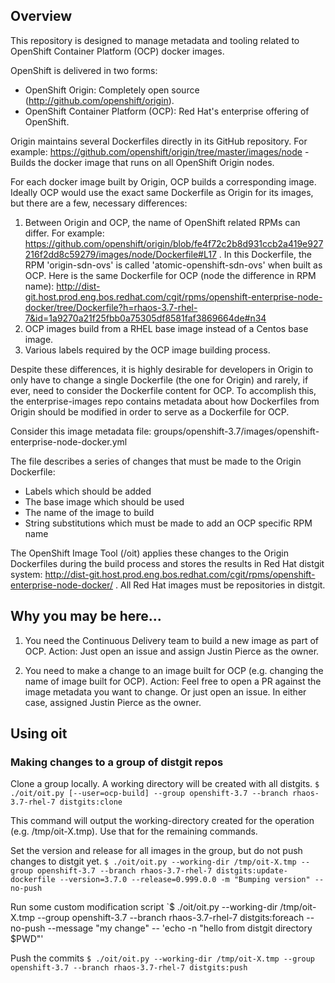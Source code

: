 
## Overview

This repository is designed to manage metadata and tooling related to OpenShift Container Platform (OCP) docker images.

OpenShift is delivered in two forms:
- OpenShift Origin: Completely open source (http://github.com/openshift/origin).
- OpenShift Container Platform (OCP): Red Hat's enterprise offering of OpenShift.

Origin maintains several Dockerfiles directly in its GitHub repository. For example:
https://github.com/openshift/origin/tree/master/images/node - Builds the docker image that runs on all OpenShift Origin nodes.

For each docker image built by Origin, OCP builds a corresponding image. Ideally OCP would use the exact same Dockerfile
as Origin for its images, but there are a few, necessary differences:

1. Between Origin and OCP, the name of OpenShift related RPMs can differ.
For example: https://github.com/openshift/origin/blob/fe4f72c2b8d931ccb2a419e927216f2dd8c59279/images/node/Dockerfile#L17 .
In this Dockerfile, the RPM 'origin-sdn-ovs' is called 'atomic-openshift-sdn-ovs' when built as OCP. Here is the same
Dockerfile for OCP (node the difference in RPM name):
http://dist-git.host.prod.eng.bos.redhat.com/cgit/rpms/openshift-enterprise-node-docker/tree/Dockerfile?h=rhaos-3.7-rhel-7&id=1a9270a21f25fbb0a75305df8581faf3869664de#n34
2. OCP images build from a RHEL base image instead of a Centos base image.
3. Various labels required by the OCP image building process.

Despite these differences, it is highly desirable for developers in Origin to only have to change a single Dockerfile
(the one for Origin) and rarely, if ever, need to consider the Dockerfile content for OCP. To accomplish this,
the enterprise-images repo contains metadata about how Dockerfiles from Origin should be modified in order to serve
as a Dockerfile for OCP.

Consider this image metadata file:
groups/openshift-3.7/images/openshift-enterprise-node-docker.yml

The file describes a series of changes that must be made to the Origin Dockerfile:
- Labels which should be added
- The base image which should be used
- The name of the image to build
- String substitutions which must be made to add an OCP specific RPM name

The OpenShift Image Tool (/oit) applies these changes to the Origin Dockerfiles during the build process and
stores the results in Red Hat distgit system: http://dist-git.host.prod.eng.bos.redhat.com/cgit/rpms/openshift-enterprise-node-docker/ .
All Red Hat images must be repositories in distgit.

## Why you may be here...

1. You need the Continuous Delivery team to build a new image as part of OCP.
Action: Just open an issue and assign Justin Pierce as the owner.

2. You need to make a change to an image built for OCP (e.g. changing the name of image built for OCP).
Action: Feel free to open a PR against the image metadata you want to change. Or just open an issue. In either case,
assigned Justin Pierce as the owner.


## Using oit

### Making changes to a group of distgit repos

Clone a group locally. A working directory will be created with all distgits.
`$ ./oit/oit.py [--user=ocp-build] --group openshift-3.7 --branch rhaos-3.7-rhel-7 distgits:clone`

This command will output the working-directory created for the operation (e.g. /tmp/oit-X.tmp).
Use that for the remaining commands.

Set the version and release for all images in the group, but do not push changes to distgit yet.
`$ ./oit/oit.py --working-dir /tmp/oit-X.tmp --group openshift-3.7 --branch rhaos-3.7-rhel-7 distgits:update-dockerfile --version=3.7.0 --release=0.999.0.0 -m "Bumping version" --no-push`

Run some custom modification script
`$ ./oit/oit.py --working-dir /tmp/oit-X.tmp --group openshift-3.7 --branch rhaos-3.7-rhel-7 distgits:foreach --no-push --message "my change" -- 'echo -n "hello from distgit directory $PWD"'

Push the commits
`$ ./oit/oit.py --working-dir /tmp/oit-X.tmp --group openshift-3.7 --branch rhaos-3.7-rhel-7 distgits:push`